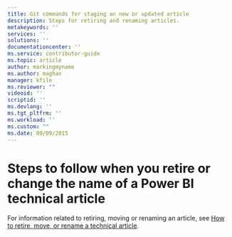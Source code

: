 ```yaml
---
title: Git commands for staging an new or updated article
description: Steps for retiring and renaming articles.
metakeywords: ''
services: ''
solutions: ''
documentationcenter: ''
ms.service: contributor-guide
ms.topic: article
author: markingmyname
ms.author: maghan
manager: kfile
ms.reviewer: ""
videoid: ''
scriptid: ''
ms.devlang: ''
ms.tgt_pltfrm: ''
ms.workload: ''
ms.custom: ""
ms.date: 09/09/2015
---
```


# Steps to follow when you retire or change the name of a Power BI technical article

For information related to retiring, moving or renaming an article, see [How to retire, move, or rename a technical article](https://review.docs.microsoft.com/help/contribute/contribute-how-to-write-retire-or-rename-an-article?branch=master).